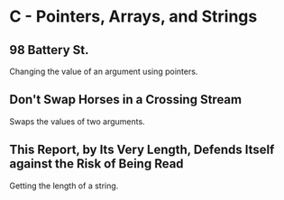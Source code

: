 # C - Pointers, Arrays, and Strings

## 98 Battery St.
Changing the value of an argument using pointers.

## Don't Swap Horses in a Crossing Stream
Swaps the values of two arguments.

## This Report, by Its Very Length, Defends Itself against the Risk of Being Read
Getting the length of a string.
